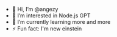 - 👋 Hi, I’m @angezy
- 👀 I’m interested in Node.js GPT 
- 🌱 I’m currently learning more and more
- ⚡ Fun fact: I'm new einstein

<!---
angezy/angezy is a ✨ special ✨ repository because its `README.md` (this file) appears on your GitHub profile.
You can click the Preview link to take a look at your changes.
--->
